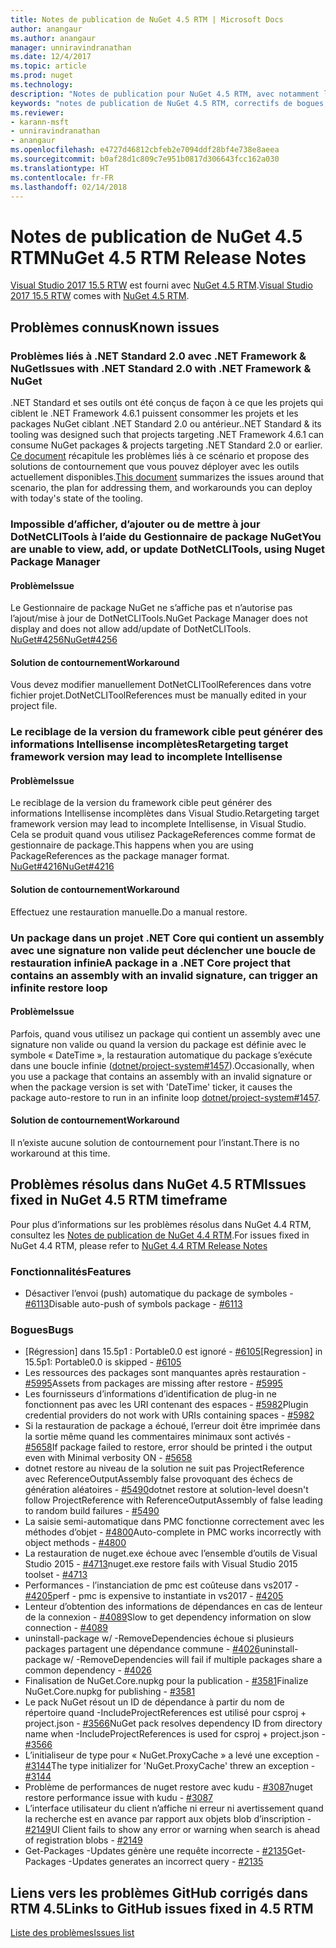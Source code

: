```yaml
---
title: Notes de publication de NuGet 4.5 RTM | Microsoft Docs
author: anangaur
ms.author: anangaur
manager: unniravindranathan
ms.date: 12/4/2017
ms.topic: article
ms.prod: nuget
ms.technology: 
description: "Notes de publication pour NuGet 4.5 RTM, avec notamment les problèmes connus, les correctifs de bogues, les fonctionnalités ajoutées et les DCR."
keywords: "notes de publication de NuGet 4.5 RTM, correctifs de bogues, problèmes connus, fonctionnalités ajoutées, DCR"
ms.reviewer:
- karann-msft
- unniravindranathan
- anangaur
ms.openlocfilehash: e4727d46812cbfeb2e7094ddf28bf4e738e8aeea
ms.sourcegitcommit: b0af28d1c809c7e951b0817d306643fcc162a030
ms.translationtype: HT
ms.contentlocale: fr-FR
ms.lasthandoff: 02/14/2018
---
```

# <a name="nuget-45-rtm-release-notes"></a><span data-ttu-id="d0769-104">Notes de publication de NuGet 4.5 RTM</span><span class="sxs-lookup"><span data-stu-id="d0769-104">NuGet 4.5 RTM Release Notes</span></span>

<span data-ttu-id="d0769-105">[Visual Studio 2017 15.5 RTW](https://www.visualstudio.com/news/releasenotes/vs2017-relnotes) est fourni avec [NuGet 4.5 RTM](https://dist.nuget.org/win-x86-commandline/v4.5.0/nuget.exe).</span><span class="sxs-lookup"><span data-stu-id="d0769-105">[Visual Studio 2017 15.5 RTW](https://www.visualstudio.com/news/releasenotes/vs2017-relnotes) comes with [NuGet 4.5 RTM](https://dist.nuget.org/win-x86-commandline/v4.5.0/nuget.exe).</span></span>

## <a name="known-issues"></a><span data-ttu-id="d0769-106">Problèmes connus</span><span class="sxs-lookup"><span data-stu-id="d0769-106">Known issues</span></span>

### <a name="issues-with-net-standard-20-with-net-framework--nuget"></a><span data-ttu-id="d0769-107">Problèmes liés à .NET Standard 2.0 avec .NET Framework & NuGet</span><span class="sxs-lookup"><span data-stu-id="d0769-107">Issues with .NET Standard 2.0 with .NET Framework & NuGet</span></span> 

<span data-ttu-id="d0769-108">.NET Standard et ses outils ont été conçus de façon à ce que les projets qui ciblent le .NET Framework 4.6.1 puissent consommer les projets et les packages NuGet ciblant .NET Standard 2.0 ou antérieur.</span><span class="sxs-lookup"><span data-stu-id="d0769-108">.NET Standard & its tooling was designed such that projects targeting .NET Framework 4.6.1 can consume NuGet packages & projects targeting .NET Standard 2.0 or earlier.</span></span> <span data-ttu-id="d0769-109">[Ce document](https://github.com/dotnet/standard/issues/481) récapitule les problèmes liés à ce scénario et propose des solutions de contournement que vous pouvez déployer avec les outils actuellement disponibles.</span><span class="sxs-lookup"><span data-stu-id="d0769-109">[This document](https://github.com/dotnet/standard/issues/481) summarizes the issues around that scenario, the plan for addressing them, and workarounds you can deploy with today's state of the tooling.</span></span>

### <a name="you-are-unable-to-view-add-or-update-dotnetclitools-using-nuget-package-manager"></a><span data-ttu-id="d0769-110">Impossible d’afficher, d’ajouter ou de mettre à jour DotNetCLITools à l’aide du Gestionnaire de package NuGet</span><span class="sxs-lookup"><span data-stu-id="d0769-110">You are unable to view, add, or update DotNetCLITools, using Nuget Package Manager</span></span>

#### <a name="issue"></a><span data-ttu-id="d0769-111">Problème</span><span class="sxs-lookup"><span data-stu-id="d0769-111">Issue</span></span>

<span data-ttu-id="d0769-112">Le Gestionnaire de package NuGet ne s’affiche pas et n’autorise pas l’ajout/mise à jour de DotNetCLITools.</span><span class="sxs-lookup"><span data-stu-id="d0769-112">NuGet Package Manager does not display and does not allow add/update of DotNetCLITools.</span></span> [<span data-ttu-id="d0769-113">NuGet#4256</span><span class="sxs-lookup"><span data-stu-id="d0769-113">NuGet#4256</span></span>](https://github.com/NuGet/Home/issues/4256)

#### <a name="workaround"></a><span data-ttu-id="d0769-114">Solution de contournement</span><span class="sxs-lookup"><span data-stu-id="d0769-114">Workaround</span></span>

<span data-ttu-id="d0769-115">Vous devez modifier manuellement DotNetCLIToolReferences dans votre fichier projet.</span><span class="sxs-lookup"><span data-stu-id="d0769-115">DotNetCLIToolReferences must be manually edited in your project file.</span></span>

### <a name="retargeting-target-framework-version-may-lead-to-incomplete-intellisense"></a><span data-ttu-id="d0769-116">Le reciblage de la version du framework cible peut générer des informations Intellisense incomplètes</span><span class="sxs-lookup"><span data-stu-id="d0769-116">Retargeting target framework version may lead to incomplete Intellisense</span></span>

#### <a name="issue"></a><span data-ttu-id="d0769-117">Problème</span><span class="sxs-lookup"><span data-stu-id="d0769-117">Issue</span></span>

<span data-ttu-id="d0769-118">Le reciblage de la version du framework cible peut générer des informations Intellisense incomplètes dans Visual Studio.</span><span class="sxs-lookup"><span data-stu-id="d0769-118">Retargeting target framework version may lead to incomplete Intellisense, in Visual Studio.</span></span> <span data-ttu-id="d0769-119">Cela se produit quand vous utilisez PackageReferences comme format de gestionnaire de package.</span><span class="sxs-lookup"><span data-stu-id="d0769-119">This happens when you are using PackageReferences as the package manager format.</span></span> [<span data-ttu-id="d0769-120">NuGet#4216</span><span class="sxs-lookup"><span data-stu-id="d0769-120">NuGet#4216</span></span>](https://github.com/NuGet/Home/issues/4216)

#### <a name="workaround"></a><span data-ttu-id="d0769-121">Solution de contournement</span><span class="sxs-lookup"><span data-stu-id="d0769-121">Workaround</span></span>

<span data-ttu-id="d0769-122">Effectuez une restauration manuelle.</span><span class="sxs-lookup"><span data-stu-id="d0769-122">Do a manual restore.</span></span>

### <a name="a-package-in-a-net-core-project-that-contains-an-assembly-with-an-invalid-signature-can-trigger-an-infinite-restore-loop"></a><span data-ttu-id="d0769-123">Un package dans un projet .NET Core qui contient un assembly avec une signature non valide peut déclencher une boucle de restauration infinie</span><span class="sxs-lookup"><span data-stu-id="d0769-123">A package in a .NET Core project that contains an assembly with an invalid signature, can trigger an infinite restore loop</span></span>

#### <a name="issue"></a><span data-ttu-id="d0769-124">Problème</span><span class="sxs-lookup"><span data-stu-id="d0769-124">Issue</span></span>

<span data-ttu-id="d0769-125">Parfois, quand vous utilisez un package qui contient un assembly avec une signature non valide ou quand la version du package est définie avec le symbole « DateTime », la restauration automatique du package s’exécute dans une boucle infinie ([dotnet/project-system#1457](https://github.com/dotnet/project-system/issues/1457)).</span><span class="sxs-lookup"><span data-stu-id="d0769-125">Occasionally, when you use a package that contains an assembly with an invalid signature or when the package version is set with 'DateTime' ticker, it causes the package auto-restore to run in an infinite loop [dotnet/project-system#1457](https://github.com/dotnet/project-system/issues/1457).</span></span>

#### <a name="workaround"></a><span data-ttu-id="d0769-126">Solution de contournement</span><span class="sxs-lookup"><span data-stu-id="d0769-126">Workaround</span></span>

<span data-ttu-id="d0769-127">Il n’existe aucune solution de contournement pour l’instant.</span><span class="sxs-lookup"><span data-stu-id="d0769-127">There is no workaround at this time.</span></span>

## <a name="issues-fixed-in-nuget-45-rtm-timeframe"></a><span data-ttu-id="d0769-128">Problèmes résolus dans NuGet 4.5 RTM</span><span class="sxs-lookup"><span data-stu-id="d0769-128">Issues fixed in NuGet 4.5 RTM timeframe</span></span>

<span data-ttu-id="d0769-129">Pour plus d’informations sur les problèmes résolus dans NuGet 4.4 RTM, consultez les [Notes de publication de NuGet 4.4 RTM](../release-notes/nuget-4.4-RTM.md).</span><span class="sxs-lookup"><span data-stu-id="d0769-129">For issues fixed in NuGet 4.4 RTM, please refer to [NuGet 4.4 RTM Release Notes](../release-notes/nuget-4.4-RTM.md)</span></span> 

### <a name="features"></a><span data-ttu-id="d0769-130">Fonctionnalités</span><span class="sxs-lookup"><span data-stu-id="d0769-130">Features</span></span>

- <span data-ttu-id="d0769-131">Désactiver l’envoi (push) automatique du package de symboles - [#6113](https://github.com/NuGet/Home/issues/6113)</span><span class="sxs-lookup"><span data-stu-id="d0769-131">Disable auto-push of symbols package - [#6113](https://github.com/NuGet/Home/issues/6113)</span></span>

### <a name="bugs"></a><span data-ttu-id="d0769-132">Bogues</span><span class="sxs-lookup"><span data-stu-id="d0769-132">Bugs</span></span>

- <span data-ttu-id="d0769-133">[Régression] dans 15.5p1 : Portable0.0 est ignoré - [#6105](https://github.com/NuGet/Home/issues/6105)</span><span class="sxs-lookup"><span data-stu-id="d0769-133">[Regression] in 15.5p1: Portable0.0 is skipped - [#6105](https://github.com/NuGet/Home/issues/6105)</span></span>
- <span data-ttu-id="d0769-134">Les ressources des packages sont manquantes après restauration - [#5995](https://github.com/NuGet/Home/issues/5995)</span><span class="sxs-lookup"><span data-stu-id="d0769-134">Assets from packages are missing after restore - [#5995](https://github.com/NuGet/Home/issues/5995)</span></span>
- <span data-ttu-id="d0769-135">Les fournisseurs d’informations d’identification de plug-in ne fonctionnent pas avec les URI contenant des espaces - [#5982](https://github.com/NuGet/Home/issues/5982)</span><span class="sxs-lookup"><span data-stu-id="d0769-135">Plugin credential providers do not work with URIs containing spaces - [#5982](https://github.com/NuGet/Home/issues/5982)</span></span>
- <span data-ttu-id="d0769-136">Si la restauration de package a échoué, l’erreur doit être imprimée dans la sortie même quand les commentaires minimaux sont activés - [#5658](https://github.com/NuGet/Home/issues/5658)</span><span class="sxs-lookup"><span data-stu-id="d0769-136">If package failed to restore, error should be printed i the output even with Minimal verbosity ON - [#5658](https://github.com/NuGet/Home/issues/5658)</span></span>
- <span data-ttu-id="d0769-137">dotnet restore au niveau de la solution ne suit pas ProjectReference avec ReferenceOutputAssembly false provoquant des échecs de génération aléatoires - [#5490](https://github.com/NuGet/Home/issues/5490)</span><span class="sxs-lookup"><span data-stu-id="d0769-137">dotnet restore at solution-level doesn't follow ProjectReference with ReferenceOutputAssembly of false leading to random build failures - [#5490](https://github.com/NuGet/Home/issues/5490)</span></span>
- <span data-ttu-id="d0769-138">La saisie semi-automatique dans PMC fonctionne correctement avec les méthodes d’objet - [#4800](https://github.com/NuGet/Home/issues/4800)</span><span class="sxs-lookup"><span data-stu-id="d0769-138">Auto-complete in PMC works incorrectly with object methods - [#4800](https://github.com/NuGet/Home/issues/4800)</span></span>
- <span data-ttu-id="d0769-139">La restauration de nuget.exe échoue avec l’ensemble d’outils de Visual Studio 2015 - [#4713](https://github.com/NuGet/Home/issues/4713)</span><span class="sxs-lookup"><span data-stu-id="d0769-139">nuget.exe restore fails with Visual Studio 2015 toolset - [#4713](https://github.com/NuGet/Home/issues/4713)</span></span>
- <span data-ttu-id="d0769-140">Performances - l’instanciation de pmc est coûteuse dans vs2017 - [#4205](https://github.com/NuGet/Home/issues/4205)</span><span class="sxs-lookup"><span data-stu-id="d0769-140">perf - pmc is expensive to instantiate in vs2017 - [#4205](https://github.com/NuGet/Home/issues/4205)</span></span>
- <span data-ttu-id="d0769-141">Lenteur d’obtention des informations de dépendances en cas de lenteur de la connexion - [#4089](https://github.com/NuGet/Home/issues/4089)</span><span class="sxs-lookup"><span data-stu-id="d0769-141">Slow to get dependency information on slow connection - [#4089](https://github.com/NuGet/Home/issues/4089)</span></span>
- <span data-ttu-id="d0769-142">uninstall-package w/ -RemoveDependencies échoue si plusieurs packages partagent une dépendance commune - [#4026](https://github.com/NuGet/Home/issues/4026)</span><span class="sxs-lookup"><span data-stu-id="d0769-142">uninstall-package w/ -RemoveDependencies will fail if multiple packages share a common dependency - [#4026](https://github.com/NuGet/Home/issues/4026)</span></span>
- <span data-ttu-id="d0769-143">Finalisation de NuGet.Core.nupkg pour la publication - [#3581](https://github.com/NuGet/Home/issues/3581)</span><span class="sxs-lookup"><span data-stu-id="d0769-143">Finalize NuGet.Core.nupkg for publishing - [#3581](https://github.com/NuGet/Home/issues/3581)</span></span>
- <span data-ttu-id="d0769-144">Le pack NuGet résout un ID de dépendance à partir du nom de répertoire quand -IncludeProjectReferences est utilisé pour csproj + project.json - [#3566](https://github.com/NuGet/Home/issues/3566)</span><span class="sxs-lookup"><span data-stu-id="d0769-144">NuGet pack resolves dependency ID from directory name when -IncludeProjectReferences is used for csproj + project.json - [#3566](https://github.com/NuGet/Home/issues/3566)</span></span>
- <span data-ttu-id="d0769-145">L’initialiseur de type pour « NuGet.ProxyCache » a levé une exception - [#3144](https://github.com/NuGet/Home/issues/3144)</span><span class="sxs-lookup"><span data-stu-id="d0769-145">The type initializer for 'NuGet.ProxyCache' threw an exception - [#3144](https://github.com/NuGet/Home/issues/3144)</span></span>
- <span data-ttu-id="d0769-146">Problème de performances de nuget restore avec kudu - [#3087](https://github.com/NuGet/Home/issues/3087)</span><span class="sxs-lookup"><span data-stu-id="d0769-146">nuget restore performance issue with kudu - [#3087](https://github.com/NuGet/Home/issues/3087)</span></span>
- <span data-ttu-id="d0769-147">L’interface utilisateur du client n’affiche ni erreur ni avertissement quand la recherche est en avance par rapport aux objets blob d’inscription - [#2149](https://github.com/NuGet/Home/issues/2149)</span><span class="sxs-lookup"><span data-stu-id="d0769-147">UI Client fails to show any error or warning when search is ahead of registration blobs - [#2149](https://github.com/NuGet/Home/issues/2149)</span></span>
- <span data-ttu-id="d0769-148">Get-Packages -Updates génère une requête incorrecte - [#2135](https://github.com/NuGet/Home/issues/2135)</span><span class="sxs-lookup"><span data-stu-id="d0769-148">Get-Packages -Updates generates an incorrect query - [#2135](https://github.com/NuGet/Home/issues/2135)</span></span>

## <a name="links-to-github-issues-fixed-in-45-rtm"></a><span data-ttu-id="d0769-149">Liens vers les problèmes GitHub corrigés dans RTM 4.5</span><span class="sxs-lookup"><span data-stu-id="d0769-149">Links to GitHub issues fixed in 4.5 RTM</span></span>

[<span data-ttu-id="d0769-150">Liste des problèmes</span><span class="sxs-lookup"><span data-stu-id="d0769-150">Issues list</span></span>](https://github.com/NuGet/Home/issues?q=is%3Aissue+milestone%3A4.5+is%3Aclosed)
